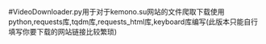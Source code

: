 #VideoDownloader.py用于对于kemono.su网站的文件爬取下载使用python,requests库,tqdm库,requests_html库,keyboard库编写(此版本只能自行填写你要下载的网站链接比较繁琐)